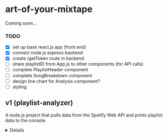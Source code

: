 # art-of-your-mixtape

Coming soon...

### TODO

- [x] set up base react.js app (front end)
- [x] connect node.js express backend
- [x] create /getToken route in backend
- [ ] share playlistID from App.js to other components (for API calls)
- [ ] complete PlaylistHeader component
- [ ] complete SongBreakdown component
- [ ] design line chart for Analysis component?
- [ ] styling

## v1 (playlist-analyzer)

A node.js project that pulls data from the Spotify Web API and prints playlist data to the console.

<details>
  
## Description

This is the start to what I hope will become a bigger project (maybe a web app) in the future! I wanted to learn how to pull data from a public API and become more familiar with JavaScript. I feel I have a much better understanding of asynchronous functions and Promises after doing this project.

One of my favorite low-investment hobbies is creating playlists on Spotify. It's fun to try and find a line through songs that normally wouldn't go together, or try to change the mood of a playlist as a listener moves through it. My motivation going into this project was to learn more about how Spotify measures the audio qualities of a song and study how those qualities change over time across a playlist. It's a ways from being there yet, but in the meantime, here's a <a href="https://towardsdatascience.com/the-art-of-creating-a-mixtape-a-data-science-approach-1902065b1d1d" target="_blank">cool Medium article</a> that talks about mixtapes and the various measured audio features of Spotify tracks.

## Usage

<a href="https://nodejs.org/en/" target="_blank">Node.js</a> is necessary to run this project, as are your own <a href="https://developer.spotify.com/dashboard/" target="_blank">Spotify client credentials</a>.

- Download both .js files into the same directory.
- Edit apiRequests.js and substitute your client credentials for 'process.env.SPOTIFY_CLIENT_ID' and 'process.env.SPOTIFY_CLIENT_SECRET.'
- Edit consoleFunctions.js by adding your own track or playlist IDs to the function call arguments.
- Open any terminal, navigate to the directory that holds the .js files and run:

```
node consoleFunctions.js
```

<details open>
<summary>Expected output</summary>
<br>
  <img src="src/images/expected-output.png" alt="data showing on console"/>
</details>

To find the track or playlist ID of a song or playlist in Spotify, select the three dots (...) next to the playlist or song and navigate to Share > Copy Link to Playlist/Song

<details>
<summary>Screenshot</summary>
<br>
  <img src="src/images/find-link.png" alt="screenshot"/>
</details>

Paste that link into a web browser and copy this portion:
<img src="src/images/link-id.png" alt="URL with highlighted portion"/>

## Credits

- Thanks to Ritvik Biswas for his <a href = "https://ritvikbiswas.medium.com/connecting-to-the-spotify-api-using-node-js-and-axios-client-credentials-flow-c769e2bee818" target= "_blank">very helpful Medium article</a> on how to perform the client credentials flow to acesss the Spotify API with the axios library
- <a href = "https://developer.spotify.com/documentation/web-api/" target= "_blank">Spotify's Web API documentation</a>
</details>
